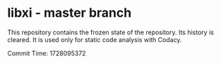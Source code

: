 # libxi - master branch

This repository contains the frozen state of the repository.
Its history is cleared. It is used only for static code
analysis with Codacy.

Commit Time: 1728095372